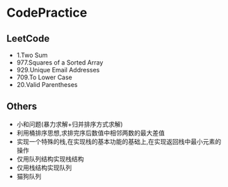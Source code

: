 # CodePractice

<h2>LeetCode</h2>

* 1.Two Sum
* 977.Squares of a Sorted Array
* 929.Unique Email Addresses
* 709.To Lower Case
* 20.Valid Parentheses

<h2>Others</h2>

* 小和问题(暴力求解+归并排序方式求解)
* 利用桶排序思想,求排完序后数值中相邻两数的最大差值
* 实现一个特殊的栈,在实现栈的基本功能的基础上,在实现返回栈中最小元素的操作
* 仅用队列结构实现栈结构
* 仅用栈结构实现队列
* 猫狗队列
